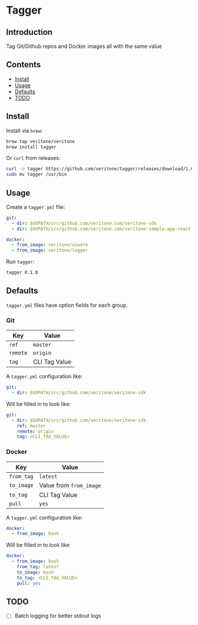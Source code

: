 # Tagger

## Introduction

Tag Git/Github repos and Docker images all with the same value

## Contents

- [Install](#install)
- [Usage](#usage)
- [Defaults](#defaults)
- [TODO](#todo)

## Install

Install via `brew`:

```bash
brew tap veritone/veritone
brew install tagger
```

Or `curl` from releases:

```bash
curl -o tagger https://github.com/veritone/tagger/releases/download/1.0.0/tagger-darwin-amd64
sudo mv tagger /usr/bin
```

## Usage

Create a `tagger.yml` file:

```yml
git:
  - dir: $GOPATH/src/github.com/veritone.com/veritone-sdk
  - dir: $GOPATH/src/github.com/veritone.com/veritone-sample-app-react

docker:
  - from_image: veritone/aiware
  - from_image: veritone/logger
```

Run `tagger`:

```bash
tagger 0.1.0
```

## Defaults

`tagger.yml` files have option fields for each group.

### Git

| Key | Value |
| --- | --- | 
| `ref` | `master` |
| `remote` | `origin` |
| `tag` | CLI Tag Value |

A `tagger.yml` configuration like:

```yml
git:
  - dir: $GOPATH/src/github.com/veritone/veritone-sdk
```

Will be filled in to look like:

```yml
git:
  - dir: $GOPATH/src/github.com/veritone/veritone-sdk
    ref: master
    remote: origin
    tag: <CLI_TAG_VALUE>
```

### Docker

| Key | Value |
| --- | --- | 
| `from_tag` | `latest` |
| `to_image` | Value from `from_image` |
| `to_tag` | CLI Tag Value |
| `pull` | `yes` |

A `tagger.yml` configuration like:

```yml
docker:
  - from_image: bash
```

Will be filled in to look like:

```yml
docker:
  - from_image: bash
    from_tag: latest
    to_image: bash
    to_tag: <CLI_TAG_VALUE>
    pull: yes
```

## TODO

- [ ] Batch logging for better stdout logs
